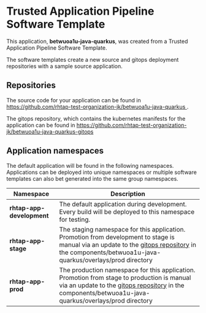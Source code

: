 # Trusted Application Pipeline Software Template

This application, **betwuoa1u-java-quarkus**, was created from a Trusted Application Pipeline Software Template.

The software templates create a new source and gitops deployment repositories with a sample source application. 

## Repositories

The source code for your application can be found in [https://github.com/rhtap-test-organization-jk/betwuoa1u-java-quarkus ](https://github.com/rhtap-test-organization-jk/betwuoa1u-java-quarkus ).
 
The gitops repository, which contains the kubernetes manifests for the application can be found in 
[https://github.com/rhtap-test-organization-jk/betwuoa1u-java-quarkus-gitops ](https://github.com/rhtap-test-organization-jk/betwuoa1u-java-quarkus-gitops ) 

## Application namespaces 

The default application will be found in the following namespaces. Applications can be deployed into unique namespaces or multiple software templates can also bet generated into the same group namespaces.  

|  Namespace   |  Description   |  
| -------- | -------- |   
| **rhtap-app-development** | The default application during development. Every build will be deployed to this namespace for testing. | 
| **rhtap-app-stage** | The staging namespace for this application. Promotion from development to stage is manual via an update to the [gitops repository](https://github.com/rhtap-test-organization-jk/betwuoa1u-java-quarkus-gitops ) in the components/betwuoa1u-java-quarkus/overlays/prod directory |  
| **rhtap-app-prod** | The production namespace for this application. Promotion from stage to production is manual via an update to the [gitops repository](https://github.com/rhtap-test-organization-jk/betwuoa1u-java-quarkus-gitops ) in the components/betwuoa1u-java-quarkus/overlays/prod directory | 